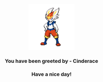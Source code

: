 <p align="center">
            <img src="https://raw.githubusercontent.com/PokeAPI/sprites/master/sprites/pokemon/815.png" width="150" height="150">
          </p>
          <h3 align="center">You have been greeted by - <b>Cinderace</b></h3>
          <h3 align="center">Have a nice day!</h3>
        